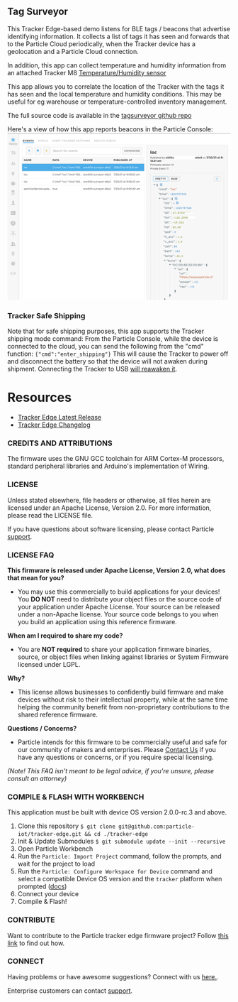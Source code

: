 

## Tag Surveyor

This Tracker Edge-based demo listens for BLE tags / beacons that advertise
identifying information.  It collects a list of tags it has seen
and forwards that to the Particle Cloud periodically, when the Tracker device has
a geolocation and a Particle Cloud connection. 

In addition, this app can collect temperature and humidity information
from an attached Tracker M8 
[Temperature/Humidity sensor](https://docs.particle.io/datasheets/asset-tracking/m8-temperature-humidity/) 

This app allows you to correlate the location of the Tracker with 
the tags it has seen and the local temperature and humidity conditions. 
This may be useful for eg warehouse or temperature-controlled inventory management.

The full source code is available in the 
[tagsurveyor github repo](https://github.com/tstellanova/tagsurveyor)

Here's a view of how this app reports beacons in the Particle Console:
![Tag Surveyor console screenshot](./img/tagsurveyor-console.png)


### Tracker Safe Shipping
Note that for safe shipping purposes, this app supports the Tracker shipping
mode command: From the Particle Console, while the device is connected to
the cloud, you can send the following from the "cmd" function: `{"cmd":"enter_shipping"}`
This will cause the Tracker to power off and disconnect the battery
so that the device will not awaken during shipment. 
Connecting the Tracker to USB 
[will reawaken it](https://docs.particle.io/tutorials/asset-tracking/setup/#powering-off).
 


# Resources

- [Tracker Edge Latest Release](https://github.com/particle-iot/tracker-edge/releases)
- [Tracker Edge Changelog](CHANGELOG.md)

### CREDITS AND ATTRIBUTIONS

The firmware uses the GNU GCC toolchain for ARM Cortex-M processors, standard peripheral libraries and Arduino's implementation of Wiring.

### LICENSE

Unless stated elsewhere, file headers or otherwise, all files herein are licensed under an Apache License, Version 2.0. For more information, please read the LICENSE file.

If you have questions about software licensing, please contact Particle [support](https://support.particle.io/).


### LICENSE FAQ

**This firmware is released under Apache License, Version 2.0, what does that mean for you?**

 * You may use this commercially to build applications for your devices!  You **DO NOT** need to distribute your object files or the source code of your application under Apache License.  Your source can be released under a non-Apache license.  Your source code belongs to you when you build an application using this reference firmware.

**When am I required to share my code?**

 * You are **NOT required** to share your application firmware binaries, source, or object files when linking against libraries or System Firmware licensed under LGPL.

**Why?**

 * This license allows businesses to confidently build firmware and make devices without risk to their intellectual property, while at the same time helping the community benefit from non-proprietary contributions to the shared reference firmware.

**Questions / Concerns?**

 * Particle intends for this firmware to be commercially useful and safe for our community of makers and enterprises.  Please [Contact Us](https://support.particle.io/) if you have any questions or concerns, or if you require special licensing.

_(Note!  This FAQ isn't meant to be legal advice, if you're unsure, please consult an attorney)_


### COMPILE & FLASH WITH WORKBENCH

This application must be built with device OS version 2.0.0-rc.3 and above.

1. Clone this repository `$ git clone git@github.com:particle-iot/tracker-edge.git && cd ./tracker-edge`
2. Init & Update Submodules `$ git submodule update --init --recursive`
3. Open Particle Workbench
4. Run the `Particle: Import Project` command, follow the prompts, and wait for the project to load
5. Run the `Particle: Configure Workspace for Device` command and select a compatible Device OS version and the `tracker` platform when prompted ([docs](https://docs.particle.io/tutorials/developer-tools/workbench/#cloud-build-and-flash))
6. Connect your device
7. Compile & Flash!

### CONTRIBUTE

Want to contribute to the Particle tracker edge firmware project? Follow [this link](CONTRIBUTING.md) to find out how.

### CONNECT

Having problems or have awesome suggestions? Connect with us [here.](https://community.particle.io/c/tracking-system).

Enterprise customers can contact [support](https://support.particle.io/).
